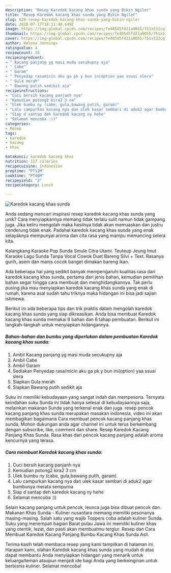 ```yaml
---
description: "Resep Karedok kacang khas sunda yang Bikin Ngiler"
title: "Resep Karedok kacang khas sunda yang Bikin Ngiler"
slug: 628-resep-karedok-kacang-khas-sunda-yang-bikin-ngiler
date: 2020-07-17T18:11:40.649Z
image: https://img-global.cpcdn.com/recipes/fe405d5fd21a9055/751x532cq70/karedok-kacang-khas-sunda-foto-resep-utama.jpg
thumbnail: https://img-global.cpcdn.com/recipes/fe405d5fd21a9055/751x532cq70/karedok-kacang-khas-sunda-foto-resep-utama.jpg
cover: https://img-global.cpcdn.com/recipes/fe405d5fd21a9055/751x532cq70/karedok-kacang-khas-sunda-foto-resep-utama.jpg
author: Helena Jennings
ratingvalue: 4
reviewcount: 10
recipeingredient:
- " Kacang panjang yg masi muda secukupny aja"
- " Cabe"
- " Garam"
- " Penyedap rasamicin aku ga pk y bun inioption yaa ssuai slera"
- " Gula merah"
- " Bawang putih sedikit aja"
recipeinstructions:
- "Cuci bersih kacang panjanh nya"
- "Kemudian potong2 kira2 3 cm"
- "Ulek bumbu ny (cabe, gula,bawang putih, garam)"
- "Lalu campurkan kacang nya dan ulek kasar sembari di aduk2 agar bumbunya merata sempurna"
- "Siap d santap deh karedok kacang ny hehe"
- "Selamat mencoba :))"
categories:
- Resep
tags:
- karedok
- kacang
- khas

katakunci: karedok kacang khas 
nutrition: 117 calories
recipecuisine: Indonesian
preptime: "PT12M"
cooktime: "PT40M"
recipeyield: "3"
recipecategory: Lunch

---
```



![Karedok kacang khas sunda](https://img-global.cpcdn.com/recipes/fe405d5fd21a9055/751x532cq70/karedok-kacang-khas-sunda-foto-resep-utama.jpg)

Anda sedang mencari inspirasi resep karedok kacang khas sunda yang unik? Cara menyiapkannya memang tidak terlalu sulit namun tidak gampang juga. Jika keliru mengolah maka hasilnya tidak akan memuaskan dan justru cenderung tidak enak. Padahal karedok kacang khas sunda yang enak selayaknya mempunyai aroma dan cita rasa yang mampu memancing selera kita.

Kalangkang Karaoke Pop Sunda Smule Citra Utami. Teuteup Jeung Imut Karaoke Lagu Sunda Tanpa Vocal Cowok Duet Bareng Silvi + Text. Rasanya gurih, asem dan manis cocok banget dimakan bareng ikan.

Ada beberapa hal yang sedikit banyak mempengaruhi kualitas rasa dari karedok kacang khas sunda, pertama dari jenis bahan, kemudian pemilihan bahan segar hingga cara membuat dan menghidangkannya. Tak perlu pusing jika mau menyiapkan karedok kacang khas sunda yang enak di rumah, karena asal sudah tahu triknya maka hidangan ini bisa jadi sajian istimewa.


Berikut ini ada beberapa tips dan trik praktis dalam mengolah karedok kacang khas sunda yang siap dikreasikan. Anda bisa membuat Karedok kacang khas sunda memakai 6 bahan dan 6 tahap pembuatan. Berikut ini langkah-langkah untuk menyiapkan hidangannya.

<!--inarticleads1-->

##### Bahan-bahan dan bumbu yang diperlukan dalam pembuatan Karedok kacang khas sunda:

1. Ambil  Kacang panjang yg masi muda secukupny aja
1. Ambil  Cabe
1. Ambil  Garam
1. Sediakan  Penyedap rasa/micin aku ga pk y bun ini(option) yaa ssuai slera
1. Siapkan  Gula merah
1. Siapkan  Bawang putih sedikit aja


Suku ini memiliki kebudayaan yang sangat indah dan mempesona. Ternyata keindahan suku Sunda ini tidak hanya selesai di kebudayaannya saja, melainkan makanan Sunda yang terkenal enak dan juga. resep pencok kacang panjang khas sunda merupakan masakan indonesia, video ini akan membagikan bagaimana Cara membuat pencok kacang panjang khas sunda, Mohon dukungan anda agar channel ini untuk terus berkembang dengan subscribe, like, comment dan share. Resep Karedok Kacang Panjang Khas Sunda. Rasa khas dari pencok kacang panjang adalah aroma kencurnya yang terasa. 

<!--inarticleads2-->

##### Cara membuat Karedok kacang khas sunda:

1. Cuci bersih kacang panjanh nya
1. Kemudian potong2 kira2 3 cm
1. Ulek bumbu ny (cabe, gula,bawang putih, garam)
1. Lalu campurkan kacang nya dan ulek kasar sembari di aduk2 agar bumbunya merata sempurna
1. Siap d santap deh karedok kacang ny hehe
1. Selamat mencoba :))


Selain kacang panjang untuk pencok, leunca juga bisa dibuat pencok dan. Makanan Khas Sunda - Kuliner nusantara memang memiliki pesonanya masing-masing. Salah satu yang wajib Toppers coba adalah kuliner Sunda. Suku yang menempati bagian Barat pulau Jawa ini memiliki kuliner khas yang otentik, lezat, dan pasti akan membuatmu tergiur. Resep dan Cara Membuat Karedok Kacang Panjang Bumbu Kacang Khas Sunda Asli. 

Terima kasih telah membaca resep yang kami tampilkan di halaman ini. Harapan kami, olahan Karedok kacang khas sunda yang mudah di atas dapat membantu Anda menyiapkan hidangan yang menarik untuk keluarga/teman ataupun menjadi ide bagi Anda yang berkeinginan untuk berbisnis kuliner. Selamat mencoba!

